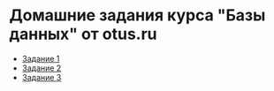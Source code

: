 # Домашние задания курса "Базы данных" от otus.ru
* [Задание 1](1_task/index.md)
* [Задание 2](2_task/index.md)
* [Задание 3](3_task/index.md)